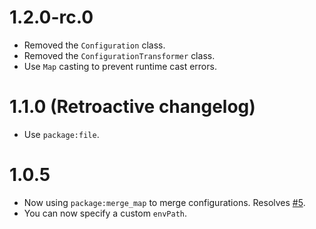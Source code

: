 # 1.2.0-rc.0
* Removed the `Configuration` class.
* Removed the `ConfigurationTransformer` class.
* Use `Map` casting to prevent runtime cast errors.

# 1.1.0 (Retroactive changelog)
* Use `package:file`.

# 1.0.5
* Now using `package:merge_map` to merge configurations. Resolves
[#5](https://github.com/angel-dart/configuration/issues/5).
* You can now specify a custom `envPath`.